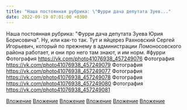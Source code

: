 ```yaml
---
title: "Наша постоянная рубрика: \"Фурри дача депутата Зуев..."
date: 2022-09-19 07:01:00 +0300
---
```


Наша постоянная рубрика: "Фурри дача депутата Зуева Юрия Борисовича". Ну, или как-то так.
Тут и яйцерез Рахновский Сергей Игорьевич, который по прежнему в администрации Ломоносовского района работает, и они про него там знают, и им норм.
#фурри
Фотография
https://vk.com/photo41076938_457249076
Фотография
https://vk.com/photo41076938_457249079
Фотография
https://vk.com/photo41076938_457249077
Фотография
https://vk.com/photo41076938_457249078
Фотография
https://vk.com/photo41076938_457249080
Фотография
https://vk.com/photo41076938_457249081

[Вложение](https://vk.com/photo41076938_457249076)
[Вложение](https://vk.com/photo41076938_457249079)
[Вложение](https://vk.com/photo41076938_457249077)
[Вложение](https://vk.com/photo41076938_457249078)
[Вложение](https://vk.com/photo41076938_457249080)
[Вложение](https://vk.com/photo41076938_457249081)
